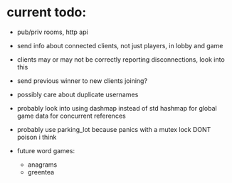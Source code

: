# current todo:

-   pub/priv rooms, http api

-   send info about connected clients, not just players, in lobby and game

-   clients may or may not be correctly reporting disconnections, look into this

-   send previous winner to new clients joining?

-   possibly care about duplicate usernames

-   probably look into using dashmap instead of std hashmap for global game data for concurrent references

-   probably use parking_lot because panics with a mutex lock DONT poison i think

-   future word games:
    -   anagrams
    -   greentea
